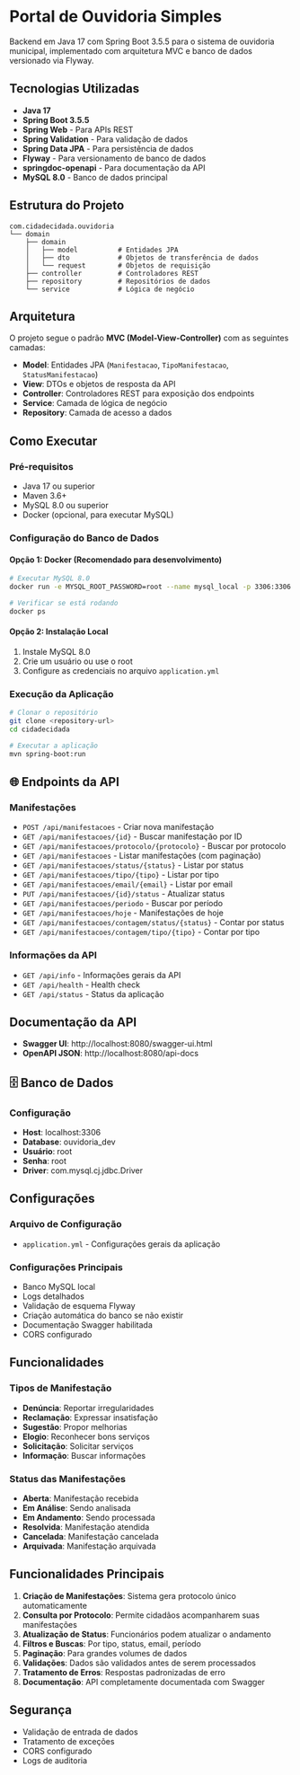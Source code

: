 # Portal de Ouvidoria Simples

Backend em Java 17 com Spring Boot 3.5.5 para o sistema de ouvidoria municipal, implementado com arquitetura MVC e banco de dados versionado via Flyway.

## Tecnologias Utilizadas

- **Java 17**
- **Spring Boot 3.5.5**
- **Spring Web** - Para APIs REST
- **Spring Validation** - Para validação de dados
- **Spring Data JPA** - Para persistência de dados
- **Flyway** - Para versionamento de banco de dados
- **springdoc-openapi** - Para documentação da API
- **MySQL 8.0** - Banco de dados principal

## Estrutura do Projeto

```
com.cidadecidada.ouvidoria
└── domain
    ├── domain
    │   ├── model          # Entidades JPA
    │   ├── dto            # Objetos de transferência de dados
    │   └── request        # Objetos de requisição
    ├── controller         # Controladores REST
    ├── repository         # Repositórios de dados
    └── service            # Lógica de negócio
```

## Arquitetura

O projeto segue o padrão **MVC (Model-View-Controller)** com as seguintes camadas:

- **Model**: Entidades JPA (`Manifestacao`, `TipoManifestacao`, `StatusManifestacao`)
- **View**: DTOs e objetos de resposta da API
- **Controller**: Controladores REST para exposição dos endpoints
- **Service**: Camada de lógica de negócio
- **Repository**: Camada de acesso a dados

## Como Executar

### Pré-requisitos

- Java 17 ou superior
- Maven 3.6+
- MySQL 8.0 ou superior
- Docker (opcional, para executar MySQL)

### Configuração do Banco de Dados

#### Opção 1: Docker (Recomendado para desenvolvimento)

```bash
# Executar MySQL 8.0
docker run -e MYSQL_ROOT_PASSWORD=root --name mysql_local -p 3306:3306 -d mysql:8.0

# Verificar se está rodando
docker ps
```

#### Opção 2: Instalação Local

1. Instale MySQL 8.0
2. Crie um usuário ou use o root
3. Configure as credenciais no arquivo `application.yml`

### Execução da Aplicação

```bash
# Clonar o repositório
git clone <repository-url>
cd cidadecidada

# Executar a aplicação
mvn spring-boot:run
```

## 🌐 Endpoints da API

### Manifestações

- `POST /api/manifestacoes` - Criar nova manifestação
- `GET /api/manifestacoes/{id}` - Buscar manifestação por ID
- `GET /api/manifestacoes/protocolo/{protocolo}` - Buscar por protocolo
- `GET /api/manifestacoes` - Listar manifestações (com paginação)
- `GET /api/manifestacoes/status/{status}` - Listar por status
- `GET /api/manifestacoes/tipo/{tipo}` - Listar por tipo
- `GET /api/manifestacoes/email/{email}` - Listar por email
- `PUT /api/manifestacoes/{id}/status` - Atualizar status
- `GET /api/manifestacoes/periodo` - Buscar por período
- `GET /api/manifestacoes/hoje` - Manifestações de hoje
- `GET /api/manifestacoes/contagem/status/{status}` - Contar por status
- `GET /api/manifestacoes/contagem/tipo/{tipo}` - Contar por tipo

### Informações da API

- `GET /api/info` - Informações gerais da API
- `GET /api/health` - Health check
- `GET /api/status` - Status da aplicação

## Documentação da API

- **Swagger UI**: http://localhost:8080/swagger-ui.html
- **OpenAPI JSON**: http://localhost:8080/api-docs

## 🗄️ Banco de Dados

### Configuração

- **Host**: localhost:3306
- **Database**: ouvidoria_dev
- **Usuário**: root
- **Senha**: root
- **Driver**: com.mysql.cj.jdbc.Driver

## Configurações

### Arquivo de Configuração

- `application.yml` - Configurações gerais da aplicação

### Configurações Principais

- Banco MySQL local
- Logs detalhados
- Validação de esquema Flyway
- Criação automática do banco se não existir
- Documentação Swagger habilitada
- CORS configurado

## Funcionalidades

### Tipos de Manifestação

- **Denúncia**: Reportar irregularidades
- **Reclamação**: Expressar insatisfação
- **Sugestão**: Propor melhorias
- **Elogio**: Reconhecer bons serviços
- **Solicitação**: Solicitar serviços
- **Informação**: Buscar informações

### Status das Manifestações

- **Aberta**: Manifestação recebida
- **Em Análise**: Sendo analisada
- **Em Andamento**: Sendo processada
- **Resolvida**: Manifestação atendida
- **Cancelada**: Manifestação cancelada
- **Arquivada**: Manifestação arquivada

## Funcionalidades Principais

1. **Criação de Manifestações**: Sistema gera protocolo único automaticamente
2. **Consulta por Protocolo**: Permite cidadãos acompanharem suas manifestações
3. **Atualização de Status**: Funcionários podem atualizar o andamento
4. **Filtros e Buscas**: Por tipo, status, email, período
5. **Paginação**: Para grandes volumes de dados
6. **Validações**: Dados são validados antes de serem processados
7. **Tratamento de Erros**: Respostas padronizadas de erro
8. **Documentação**: API completamente documentada com Swagger

## Segurança

- Validação de entrada de dados
- Tratamento de exceções
- CORS configurado
- Logs de auditoria

